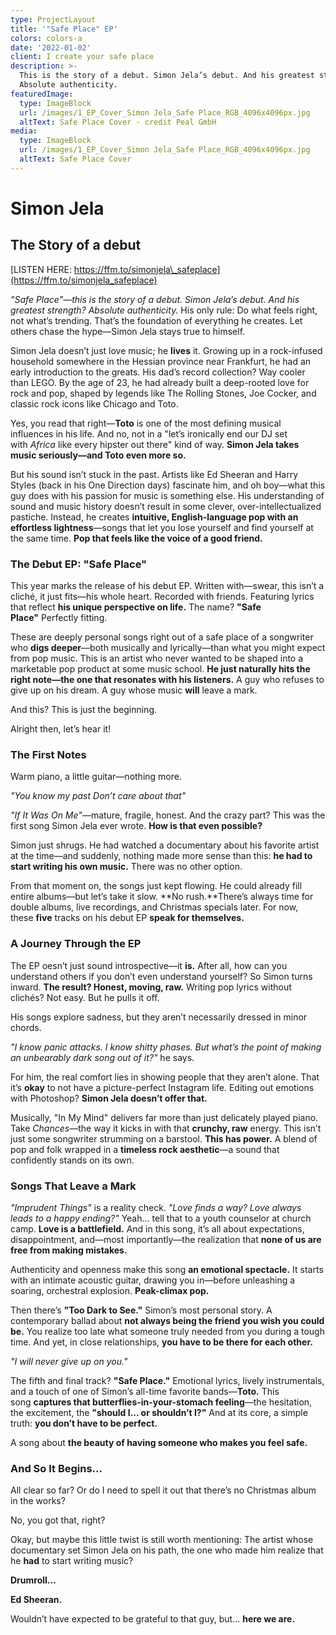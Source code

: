 ```yaml
---
type: ProjectLayout
title: '"Safe Place" EP'
colors: colors-a
date: '2022-01-02'
client: I create your safe place
description: >-
  This is the story of a debut. Simon Jela’s debut. And his greatest strength?
  Absolute authenticity.
featuredImage:
  type: ImageBlock
  url: /images/1_EP_Cover_Simon Jela_Safe Place_RGB_4096x4096px.jpg
  altText: Safe Place Cover - credit Peal GmbH
media:
  type: ImageBlock
  url: /images/1_EP_Cover_Simon Jela_Safe Place_RGB_4096x4096px.jpg
  altText: Safe Place Cover
---
```

# **Simon Jela**

## **The Story of a debut**

[LISTEN HERE: https://ffm.to/simonjela\_safeplace](https://ffm.to/simonjela_safeplace)

*"Safe Place"—this is the story of a debut. Simon Jela’s debut. And his greatest strength? Absolute authenticity.*
His only rule: Do what feels right, not what’s trending. That’s the foundation of everything he creates. Let others chase the hype—Simon Jela stays true to himself.

Simon Jela doesn’t just love music; he **lives** it. Growing up in a rock-infused household somewhere in the Hessian province near Frankfurt, he had an early introduction to the greats. His dad’s record collection? Way cooler than LEGO. By the age of 23, he had already built a deep-rooted love for rock and pop, shaped by legends like The Rolling Stones, Joe Cocker, and classic rock icons like Chicago and Toto.

Yes, you read that right—**Toto** is one of the most defining musical influences in his life. And no, not in a "let’s ironically end our DJ set with *Africa* like every hipster out there" kind of way. **Simon Jela takes music seriously—and Toto even more so.**

But his sound isn’t stuck in the past. Artists like Ed Sheeran and Harry Styles (back in his One Direction days) fascinate him, and oh boy—what this guy does with his passion for music is something else. His understanding of sound and music history doesn’t result in some clever, over-intellectualized pastiche. Instead, he creates **intuitive, English-language pop with an effortless lightness**—songs that let you lose yourself and find yourself at the same time. **Pop that feels like the voice of a good friend.**

### **The Debut EP: "Safe Place"**

This year marks the release of his debut EP. Written with—swear, this isn’t a cliché, it just fits—his whole heart. Recorded with friends. Featuring lyrics that reflect **his unique perspective on life.** The name? **"Safe Place"** Perfectly fitting.

These are deeply personal songs right out of a safe place of a songwriter who **digs deeper**—both musically and lyrically—than what you might expect from pop music. This is an artist who never wanted to be shaped into a marketable pop product at some music school. **He just naturally hits the right note—the one that resonates with his listeners.** A guy who refuses to give up on his dream. A guy whose music **will** leave a mark.

And this? This is just the beginning.

Alright then, let’s hear it!

### **The First Notes**

Warm piano, a little guitar—nothing more.

*"You know my past
Don’t care about that"*

*"If It Was On Me"*—mature, fragile, honest.
And the crazy part? This was the first song Simon Jela ever wrote. **How is that even possible?**

Simon just shrugs. He had watched a documentary about his favorite artist at the time—and suddenly, nothing made more sense than this: **he had to start writing his own music.** There was no other option.

From that moment on, the songs just kept flowing. He could already fill entire albums—but let’s take it slow. \*\*No rush.\*\*There’s always time for double albums, live recordings, and Christmas specials later. For now, these **five** tracks on his debut EP **speak for themselves.**

### **A Journey Through the EP**

The EP oesn’t just sound introspective—it **is.** After all, how can you understand others if you don’t even understand yourself? So Simon turns inward. **The result? Honest, moving, raw.** Writing pop lyrics without clichés? Not easy. But he pulls it off.

His songs explore sadness, but they aren’t necessarily dressed in minor chords.

*"I know panic attacks. I know shitty phases. But what’s the point of making an unbearably dark song out of it?"* he says.

For him, the real comfort lies in showing people that they aren’t alone. That it’s **okay** to not have a picture-perfect Instagram life. Editing out emotions with Photoshop? **Simon Jela doesn’t offer that.**

Musically, "In My Mind" delivers far more than just delicately played piano. Take *Chances*—the way it kicks in with that **crunchy, raw** energy. This isn’t just some songwriter strumming on a barstool. **This has power.** A blend of pop and folk wrapped in a **timeless rock aesthetic**—a sound that confidently stands on its own.

### **Songs That Leave a Mark**

*"Imprudent Things"* is a reality check.
*"Love finds a way? Love always leads to a happy ending?"*
Yeah… tell that to a youth counselor at church camp. **Love is a battlefield.** And in this song, it’s all about expectations, disappointment, and—most importantly—the realization that **none of us are free from making mistakes.**

Authenticity and openness make this song **an emotional spectacle.** It starts with an intimate acoustic guitar, drawing you in—before unleashing a soaring, orchestral explosion. **Peak-climax pop.**

Then there’s **"Too Dark to See."**
Simon’s most personal story. A contemporary ballad about **not always being the friend you wish you could be.** You realize too late what someone truly needed from you during a tough time. And yet, in close relationships, **you have to be there for each other.**

*"I will never give up on you."*

The fifth and final track? **"Safe Place."** Emotional lyrics, lively instrumentals, and a touch of one of Simon’s all-time favorite bands—**Toto.** This song **captures that butterflies-in-your-stomach feeling**—the hesitation, the excitement, the **"should I… or shouldn’t I?"** And at its core, a simple truth: **you don’t have to be perfect.**

A song about **the beauty of having someone who makes you feel safe.**

### **And So It Begins...**

All clear so far? Or do I need to spell it out that there’s no Christmas album in the works?

No, you got that, right?

Okay, but maybe this little twist is still worth mentioning: The artist whose documentary set Simon Jela on his path, the one who made him realize that he **had** to start writing music?

**Drumroll...**

**Ed Sheeran.**

Wouldn’t have expected to be grateful to that guy, but…
**here we are.**
